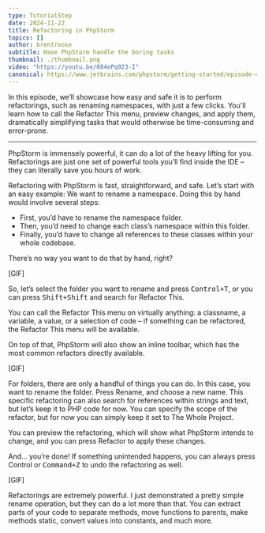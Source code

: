```yaml
---
type: TutorialStep
date: 2024-11-22
title: Refactoring in PhpStorm
topics: []
author: brentroose
subtitle: Have PhpStorm handle the boring tasks
thumbnail: ./thumbnail.png
video: "https://youtu.be/084ePq923-I"
canonical: https://www.jetbrains.com/phpstorm/getting-started/episode-4/
---
```


In this episode, we’ll showcase how easy and safe it is to perform refactorings, such as renaming namespaces, with just a few clicks. You'll learn how to call the Refactor This menu, preview changes, and apply them, dramatically simplifying tasks that would otherwise be time-consuming and error-prone.

---

PhpStorm is immensely powerful, it can do a lot of the heavy lifting for you. Refactorings are just one set of powerful tools you’ll find inside the IDE – they can literally save you hours of work.

Refactoring with PhpStorm is fast, straightforward, and safe. Let’s start with an easy example: We want to rename a namespace. Doing this by hand would involve several steps:

- First, you’d have to rename the namespace folder.
- Then, you’d need to change each class’s namespace within this folder.
- Finally, you’d have to change all references to these classes within your whole codebase.

There’s no way you want to do that by hand, right?

[GIF]

So, let’s select the folder you want to rename and press <kbd>Control+T</kbd>, or you can press <kbd>Shift+Shift</kbd> and search for Refactor This.

You can call the Refactor This menu on virtually anything: a classname, a variable, a value, or a selection of code – if something can be refactored, the Refactor This menu will be available.

On top of that, PhpStorm will also show an inline toolbar, which has the most common refactors directly available.

[GIF]

For folders, there are only a handful of things you can do. In this case, you want to rename the folder. Press Rename, and choose a new name. This specific refactoring can also search for references within strings and text, but let’s keep it to PHP code for now. You can specify the scope of the refactor, but for now you can simply keep it set to The Whole Project.

You can preview the refactoring, which will show what PhpStorm intends to change, and you can press Refactor to apply these changes.

And… you’re done! If something unintended happens, you can always press <kbc>Control</kbd> or <kbd>Command+Z</kbd> to undo the refactoring as well.

[GIF]

Refactorings are extremely powerful. I just demonstrated a pretty simple rename operation, but they can do a lot more than that. You can extract parts of your code to separate methods, move functions to parents, make methods static, convert values into constants, and much more.

